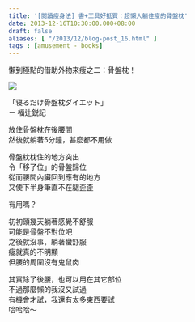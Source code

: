 ```yaml
---
title: '[閱讀瘦身法] 書+工具好抵買：超懶人躺住瘦的骨盤枕'
date: 2013-12-16T10:30:00.000+08:00
draft: false
aliases: [ "/2013/12/blog-post_16.html" ]
tags : [amusement - books]
---
```


懶到極點的借助外物來瘦之二：骨盤枕！  

[![](https://4.bp.blogspot.com/-ul4YZUlScnI/XCiH3qr79EI/AAAAAAAADNE/7qLhAsqjLxQo4KYlirOxuiM2vjrNcOsZACLcBGAs/s640/54.jpg)](https://4.bp.blogspot.com/-ul4YZUlScnI/XCiH3qr79EI/AAAAAAAADNE/7qLhAsqjLxQo4KYlirOxuiM2vjrNcOsZACLcBGAs/s1600/54.jpg)

「寝るだけ骨盤枕ダイエット」  
－ 福辻鋭記  
  
放住骨盤枕在後腰間  
然後就躺著5分鐘，甚麼都不用做  
  
骨盤枕枕住的地方突出  
令「移了位」的骨盤歸位  
從而腰間內臟回到應有的地方  
又使下半身筆直不在腿歪歪  
  
有用嗎？  
  
初初頭幾天躺著感覺不舒服  
可能是骨盤不對位吧  
之後就沒事，躺著蠻舒服  
瘦就真的不明顯  
但腰的周圍沒有鬼鼠肉  
  
其實除了後腰，也可以用在其它部位  
不過那麼懶的我沒又試過  
有機會才試，我還有太多東西要試  
哈哈哈～